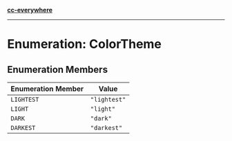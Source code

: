 [**cc-everywhere**](../../../../../index.md)

***

# Enumeration: ColorTheme

## Enumeration Members

| Enumeration Member | Value |
| ------ | ------ |
| `LIGHTEST` | `"lightest"` |
| `LIGHT` | `"light"` |
| `DARK` | `"dark"` |
| `DARKEST` | `"darkest"` |
